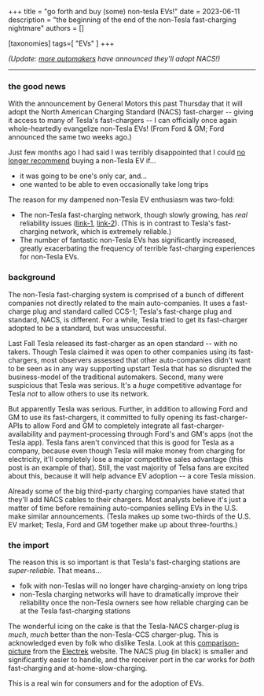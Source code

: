 +++
title = "go forth and buy (some) non-tesla EVs!"
date = 2023-06-11
description = "the beginning of the end of the non-Tesla fast-charging nightmare"
authors = []

[taxonomies]
tags=[ "EVs" ]
+++

_(Update: [more automakers][automakers] have announced they'll adopt NACS!)_

---

### the good news

With the announcement by General Motors this past Thursday that it will adopt the North American Charging Standard (NACS) fast-charger -- giving it access to many of Tesla's fast-chargers -- I can officially once again whole-heartedly evangelize non-Tesla EVs! (From Ford & GM; Ford announced the same two weeks ago.)

Just few months ago I had said I was terribly disappointed that I could [no longer recommend](@/posts/2022-12-10__non_tesla_charging_challenges.md) buying a non-Tesla EV if...
- it was going to be one's only car, and... 
- one wanted to be able to even occasionally take long trips

The reason for my dampened non-Tesla EV enthusiasm was two-fold:
- The non-Tesla fast-charging network, though slowly growing, has _real_ reliability issues ([link-1][reliability_1],  [link-2][reliability_2]). (This is in contrast to Tesla's fast-charging network, which is extremely reliable.)
- The number of fantastic non-Tesla EVs has significantly increased, greatly exacerbating the frequency of terrible fast-charging experiences for non-Tesla EVs.

### background

The non-Tesla fast-charging system is comprised of a bunch of different companies not directly related to the main auto-companies. It uses a fast-charge plug and standard called CCS-1; Tesla's fast-charge plug and standard, NACS, is different. For a while, Tesla tried to get its fast-charger adopted to be a standard, but was unsuccessful. 

Last Fall Tesla released its fast-charger as an open standard -- with no takers. Though Tesla claimed it was open to other companies using its fast-chargers, most observers assessed that other auto-companies didn't want to be seen as in any way supporting upstart Tesla that has so disrupted the business-model of the traditional automakers. Second, many were suspicious that Tesla was serious. It's a _huge_ competitive advantage for Tesla _not_ to allow others to use its network. 

But apparently Tesla was serious. Further, in addition to allowing Ford and GM to use its fast-chargers, it committed to fully opening its fast-charger-APIs to allow Ford and GM to completely integrate all fast-charger-availability and payment-processing through Ford's and GM's apps (not the Tesla app). Tesla fans aren't convinced that this is good for Tesla as a company, because even though Tesla will make money from charging for electricity, it'll completely lose a major competitive sales advantage (this post is an example of that). Still, the vast majority of Telsa fans are excited about this, because it will help advance EV adoption -- a core Tesla mission.

Already some of the big third-party charging companies have stated that they'll add NACS cables to their chargers. Most analysts believe it's just a matter of time before remaining auto-companies selling EVs in the U.S. make similar announcements. (Tesla makes up some two-thirds of the U.S. EV market; Tesla, Ford and GM together make up about three-fourths.)

### the import

The reason this is so important is that Tesla's fast-charging stations are _super-reliable_. That means...

- folk with non-Teslas will no longer have charging-anxiety on long trips
- non-Tesla charging networks will have to dramatically improve their reliability once the non-Tesla owners see how reliable charging can be at the Tesla fast-charging stations

The wonderful icing on the cake is that the Tesla-NACS charger-plug is _much_, _much_ better than the non-Tesla-CCS charger-plug. This is acknowledged even by folk who dislike Tesla. Look at this [comparison-picture][comparison] from the [Electrek][electrek_source] website. The NACS plug (in black) is smaller and significantly easier to handle, and the receiver port in the car works for _both_ fast-charging and at-home-slow-charging.

This is a real win for consumers and for the adoption of EVs.

[automakers]: <https://electrek.co/guides/north-american-charging-standard-nacs/>

[reliability_1]: <https://www.youtube.com/watch?v=wN-Xo4mMrrY>
[reliability_2]: <https://www.youtube.com/watch?v=K5Du81G4qHs>

[comparison]: <https://electrek.co/wp-content/uploads/sites/3/2022/11/Tesla-North-American-Charging-Standard-NACS.jpg>

[electrek_source]: <https://electrek.co/2023/06/08/gm-announces-adopt-tesla-nacs-connector/>